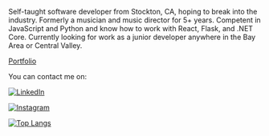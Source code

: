 Self-taught software developer from Stockton, CA, hoping to break into the industry. Formerly a musician and music director for 5+ years. Competent in JavaScript and Python and know how to work with React, Flask, and .NET Core. Currently looking for work as a junior developer anywhere in the Bay Area or Central Valley.

[Portfolio](https://robertjhull.github.io/)

You can contact me on:

[![LinkedIn](https://img.shields.io/badge/LinkedIn-0077B5?style=for-the-badge&logo=linkedin&logoColor=white)](https://www.linkedin.com/in/robert-hull-0466b288/)

[![Instagram](https://img.shields.io/badge/Instagram-E4405F?style=for-the-badge&logo=instagram&logoColor=white)](https://www.instagram.com/theonlyroberthull/)

[![Top Langs](https://github-readme-stats.vercel.app/api/top-langs/?username=robertjhull)](https://github.com/anuraghazra/github-readme-stats)

